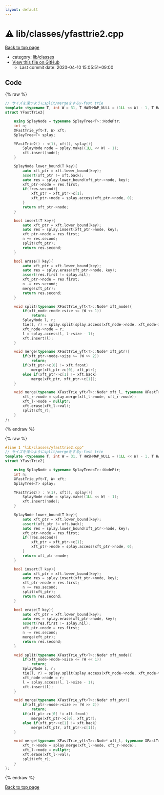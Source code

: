 ```yaml
---
layout: default
---
```


<!-- mathjax config similar to math.stackexchange -->
<script type="text/javascript" async
  src="https://cdnjs.cloudflare.com/ajax/libs/mathjax/2.7.5/MathJax.js?config=TeX-MML-AM_CHTML">
</script>
<script type="text/x-mathjax-config">
  MathJax.Hub.Config({
    TeX: { equationNumbers: { autoNumber: "AMS" }},
    tex2jax: {
      inlineMath: [ ['$','$'] ],
      processEscapes: true
    },
    "HTML-CSS": { matchFontHeight: false },
    displayAlign: "left",
    displayIndent: "2em"
  });
</script>

<script type="text/javascript" src="https://cdnjs.cloudflare.com/ajax/libs/jquery/3.4.1/jquery.min.js"></script>
<script src="https://cdn.jsdelivr.net/npm/jquery-balloon-js@1.1.2/jquery.balloon.min.js" integrity="sha256-ZEYs9VrgAeNuPvs15E39OsyOJaIkXEEt10fzxJ20+2I=" crossorigin="anonymous"></script>
<script type="text/javascript" src="../../../assets/js/copy-button.js"></script>
<link rel="stylesheet" href="../../../assets/css/copy-button.css" />


# :warning: lib/classes/yfasttrie2.cpp

<a href="../../../index.html">Back to top page</a>

* category: <a href="../../../index.html#1a2816715ae26fbd9c4a8d3f916105a3">lib/classes</a>
* <a href="{{ site.github.repository_url }}/blob/master/lib/classes/yfasttrie2.cpp">View this file on GitHub</a>
    - Last commit date: 2020-04-10 15:05:51+09:00




## Code

<a id="unbundled"></a>
{% raw %}
```cpp
// サイズを保つようにsplit/mergeをするy-fast trie
template <typename T, int W = 31, T HASHMAP_NULL = (1LL << W) - 1, T HASHMAP_DEL = (1LL << W) - 2>
struct YFastTrie2{

    using SplayNode = typename SplayTree<T>::NodePtr;
    int n;
    XFastTrie_yft<T, W> xft;
    SplayTree<T> splay;

    YFastTrie2() : n(1), xft(), splay(){
        SplayNode node = splay.make((1LL << W) - 1);
        xft.insert(node);
    }

    SplayNode lower_bound(T key){
        auto xft_ptr = xft.lower_bound(key);
        assert(xft_ptr != xft.back);
        auto res = splay.lower_bound(xft_ptr->node, key);
        xft_ptr->node = res.first;
        if(!res.second){
            xft_ptr = xft_ptr->c[1];
            xft_ptr->node = splay.access(xft_ptr->node, 0);
        }
        return xft_ptr->node;
    }

    bool insert(T key){
        auto xft_ptr = xft.lower_bound(key);
        auto res = splay.insert(xft_ptr->node, key);
        xft_ptr->node = res.first;
        n += res.second;
        split(xft_ptr);
        return res.second;
    }

    bool erase(T key){
        auto xft_ptr = xft.lower_bound(key);
        auto res = splay.erase(xft_ptr->node, key);
        assert(res.first != splay.nil);
        xft_ptr->node = res.first;
        n -= res.second;
        merge(xft_ptr);
        return res.second;
    }

    void split(typename XFastTrie_yft<T>::Node* xft_node){
        if(xft_node->node->size <= (W << 1))
            return;
        SplayNode l, r;
        tie(l, r) = splay.split(splay.access(xft_node->node, xft_node->node->size >> 1));
        xft_node->node = r;
        l = splay.access(l, l->size - 1);
        xft.insert(l);
    }

    void merge(typename XFastTrie_yft<T>::Node* xft_ptr){
        if(xft_ptr->node->size >= (W >> 2))
            return;
        if(xft_ptr->c[0] != xft.front)
            merge(xft_ptr->c[0], xft_ptr);
        else if(xft_ptr->c[1] != xft.back)
            merge(xft_ptr, xft_ptr->c[1]);
    }

    void merge(typename XFastTrie_yft<T>::Node* xft_l, typename XFastTrie_yft<T>::Node* xft_r){
        xft_r->node = splay.merge(xft_l->node, xft_r->node);
        xft_l->node = nullptr;
        xft.erase(xft_l->val);
        split(xft_r);
    }
};

```
{% endraw %}

<a id="bundled"></a>
{% raw %}
```cpp
#line 1 "lib/classes/yfasttrie2.cpp"
// サイズを保つようにsplit/mergeをするy-fast trie
template <typename T, int W = 31, T HASHMAP_NULL = (1LL << W) - 1, T HASHMAP_DEL = (1LL << W) - 2>
struct YFastTrie2{

    using SplayNode = typename SplayTree<T>::NodePtr;
    int n;
    XFastTrie_yft<T, W> xft;
    SplayTree<T> splay;

    YFastTrie2() : n(1), xft(), splay(){
        SplayNode node = splay.make((1LL << W) - 1);
        xft.insert(node);
    }

    SplayNode lower_bound(T key){
        auto xft_ptr = xft.lower_bound(key);
        assert(xft_ptr != xft.back);
        auto res = splay.lower_bound(xft_ptr->node, key);
        xft_ptr->node = res.first;
        if(!res.second){
            xft_ptr = xft_ptr->c[1];
            xft_ptr->node = splay.access(xft_ptr->node, 0);
        }
        return xft_ptr->node;
    }

    bool insert(T key){
        auto xft_ptr = xft.lower_bound(key);
        auto res = splay.insert(xft_ptr->node, key);
        xft_ptr->node = res.first;
        n += res.second;
        split(xft_ptr);
        return res.second;
    }

    bool erase(T key){
        auto xft_ptr = xft.lower_bound(key);
        auto res = splay.erase(xft_ptr->node, key);
        assert(res.first != splay.nil);
        xft_ptr->node = res.first;
        n -= res.second;
        merge(xft_ptr);
        return res.second;
    }

    void split(typename XFastTrie_yft<T>::Node* xft_node){
        if(xft_node->node->size <= (W << 1))
            return;
        SplayNode l, r;
        tie(l, r) = splay.split(splay.access(xft_node->node, xft_node->node->size >> 1));
        xft_node->node = r;
        l = splay.access(l, l->size - 1);
        xft.insert(l);
    }

    void merge(typename XFastTrie_yft<T>::Node* xft_ptr){
        if(xft_ptr->node->size >= (W >> 2))
            return;
        if(xft_ptr->c[0] != xft.front)
            merge(xft_ptr->c[0], xft_ptr);
        else if(xft_ptr->c[1] != xft.back)
            merge(xft_ptr, xft_ptr->c[1]);
    }

    void merge(typename XFastTrie_yft<T>::Node* xft_l, typename XFastTrie_yft<T>::Node* xft_r){
        xft_r->node = splay.merge(xft_l->node, xft_r->node);
        xft_l->node = nullptr;
        xft.erase(xft_l->val);
        split(xft_r);
    }
};

```
{% endraw %}

<a href="../../../index.html">Back to top page</a>

